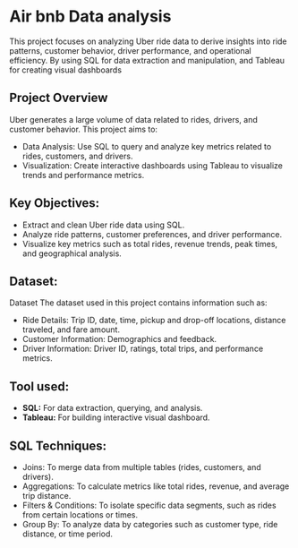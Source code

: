 
# Air bnb Data analysis

This project focuses on analyzing Uber ride data to derive insights into ride patterns, customer behavior, driver performance, and operational efficiency. By using SQL for data extraction and manipulation, and Tableau for creating visual dashboards

## Project Overview
Uber generates a large volume of data related to rides, drivers, and customer behavior. This project aims to:

* Data Analysis: Use SQL to query and analyze key metrics related to rides, customers, and drivers.
* Visualization: Create interactive dashboards using Tableau to visualize trends and performance metrics.

## Key Objectives:
* Extract and clean Uber ride data using SQL.
* Analyze ride patterns, customer preferences, and driver performance.
* Visualize key metrics such as total rides, revenue trends, peak times, and geographical analysis.

## Dataset:
Dataset
The dataset used in this project contains information such as:
* Ride Details: Trip ID, date, time, pickup and drop-off locations, distance traveled, and fare amount.
* Customer Information: Demographics  and feedback.
* Driver Information: Driver ID, ratings, total trips, and performance metrics.

## Tool used:
* **SQL:** For data extraction, querying, and analysis.
* **Tableau:** For building interactive visual dashboard.

## SQL Techniques:
* Joins: To merge data from multiple tables (rides, customers, and drivers).
* Aggregations: To calculate metrics like total rides, revenue, and average trip distance.
* Filters & Conditions: To isolate specific data segments, such as rides from certain locations or times.
* Group By: To analyze data by categories such as customer type, ride distance, or time period.
